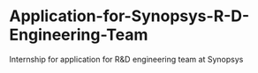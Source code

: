# Application-for-Synopsys-R-D-Engineering-Team
Internship for application for R&amp;D engineering team at Synopsys
